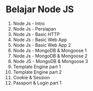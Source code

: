# Belajar Node JS

<ol>
    <li>Node Js - Intro</li>
    <li>Node Js - Persiapan</li>
    <li>Node Js - Basic HTTP</li>
    <li>Node Js - Basic Web App</li>
    <li>Node Js - Basic Web App 2</li>
    <li>Node Js - MongoDB & Mongoose 1</li>
    <li>Node Js - MongoDB & Mongoose 2</li>
    <li>Node JS - MongoDB & Mongoose 3</li>
    <li>Template Engine part 1</li>
    <li>Template Engine part 2</li>
    <li>Cookie & Session</li>
    <li>Passport & Login part 1</li>
</ol>